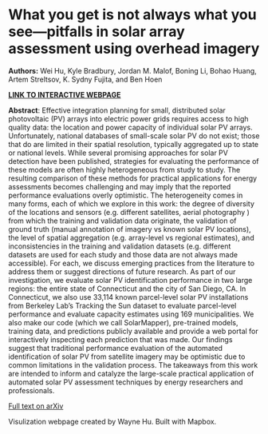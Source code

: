 # What you get is not always what you see—pitfalls in solar array assessment using overhead imagery
**Authors:** Wei Hu, Kyle Bradbury, Jordan M. Malof, Boning Li, Bohao Huang, Artem Streltsov, K. Sydny Fujita, and Ben Hoen

[**LINK TO INTERACTIVE WEBPAGE**](https://energydatalab.github.io/solarMapper/)

**Abstract**: Effective integration planning for small, distributed solar photovoltaic (PV) arrays into electric power grids requires access to high quality data: the location and power capacity of individual solar PV arrays.  Unfortunately, national databases of small-scale solar PV do not exist; those that do are limited in their spatial resolution, typically aggregated up to state or national levels. While several promising approaches for solar PV detection have been published, strategies for evaluating the performance of these models are often highly heterogeneous from study to study. The resulting comparison of these methods for practical applications for energy assessments becomes challenging and may imply that the reported performance evaluations overly optimistic. The heterogeneity comes in many forms, each of which we explore in this work: the degree of diversity of the locations and sensors (e.g. different satellites, aerial photography ) from which the training and validation data originate, the validation of ground truth (manual annotation of imagery vs known solar PV locations), the level of spatial aggregation (e.g. array-level vs regional estimates), and inconsistencies in the training and validation datasets (e.g. different datasets are used for each study and those data are not always made accessible). For each, we discuss emerging practices from the literature to address them or suggest directions of future research. As part of our investigation, we evaluate solar PV identification performance in two large regions: the entire state of Connecticut and the city of San Diego, CA. In Connecticut, we also use 33,114 known parcel-level solar PV installations from Berkeley Lab’s Tracking the Sun dataset to evaluate parcel-level performance and evaluate capacity estimates using 169 municipalities. We also make our code (which we call SolarMapper), pre-trained models, training data, and predictions publicly available and provide a web portal for interactively inspecting each prediction that was made. Our findings suggest that traditional performance evaluation of the automated identification of solar PV from satellite imagery may be optimistic due to common limitations in the validation process. The takeaways from this work are intended to inform and catalyze the large-scale practical application of automated solar PV assessment techniques by energy researchers and professionals.

[Full text on arXiv](https://arxiv.org/abs/1902.10895)

Visulization webpage created by Wayne Hu. Built with Mapbox.
